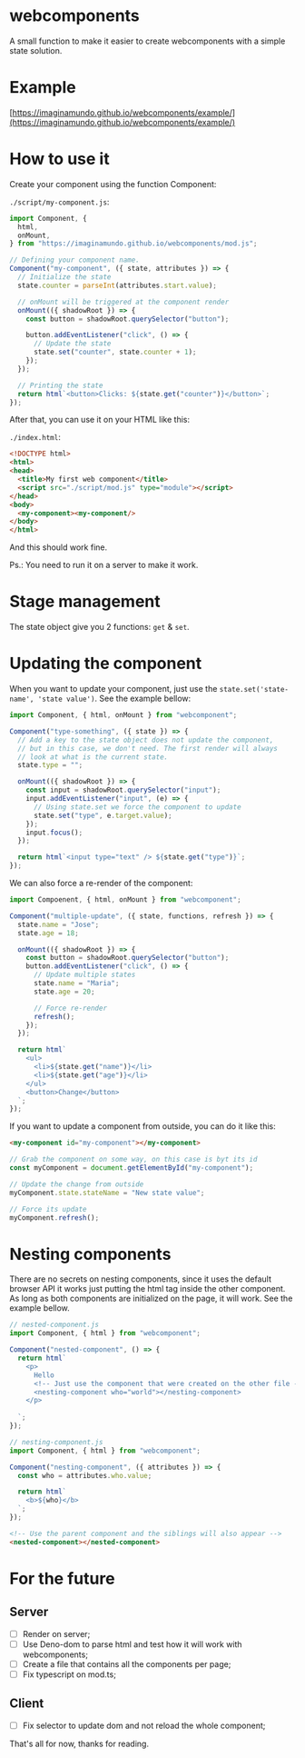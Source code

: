 # webcomponents

A small function to make it easier to create webcomponents with a simple state
solution.

# Example

[https://imaginamundo.github.io/webcomponents/example/](https://imaginamundo.github.io/webcomponents/example/)

# How to use it

Create your component using the function Component:

`./script/my-component.js`:

```javascript
import Component, {
  html,
  onMount,
} from "https://imaginamundo.github.io/webcomponents/mod.js";

// Defining your component name.
Component("my-component", ({ state, attributes }) => {
  // Initialize the state
  state.counter = parseInt(attributes.start.value);

  // onMount will be triggered at the component render
  onMount(({ shadowRoot }) => {
    const button = shadowRoot.querySelector("button");

    button.addEventListener("click", () => {
      // Update the state
      state.set("counter", state.counter + 1);
    });
  });

  // Printing the state
  return html`<button>Clicks: ${state.get("counter")}</button>`;
});
```

After that, you can use it on your HTML like this:

`./index.html`:

```html
<!DOCTYPE html>
<html>
<head>
  <title>My first web component</title>
  <script src="./script/mod.js" type="module"></script>
</head>
<body>
  <my-component><my-component/>
</body>
</html>
```

And this should work fine.

Ps.: You need to run it on a server to make it work.

# Stage management

The state object give you 2 functions: `get` & `set`.

# Updating the component

When you want to update your component, just use the
`state.set('state-name', 'state value')`. See the example bellow:

```javascript
import Component, { html, onMount } from "webcomponent";

Component("type-something", ({ state }) => {
  // Add a key to the state object does not update the component,
  // but in this case, we don't need. The first render will always
  // look at what is the current state.
  state.type = "";

  onMount(({ shadowRoot }) => {
    const input = shadowRoot.querySelector("input");
    input.addEventListener("input", (e) => {
      // Using state.set we force the component to update
      state.set("type", e.target.value);
    });
    input.focus();
  });

  return html`<input type="text" /> ${state.get("type")}`;
});
```

We can also force a re-render of the component:

```javascript
import Compoenent, { html, onMount } from "webcomponent";

Component("multiple-update", ({ state, functions, refresh }) => {
  state.name = "Jose";
  state.age = 18;

  onMount(({ shadowRoot }) => {
    const button = shadowRoot.querySelector("button");
    button.addEventListener("click", () => {
      // Update multiple states
      state.name = "Maria";
      state.age = 20;

      // Force re-render
      refresh();
    });
  });

  return html`
    <ul>
      <li>${state.get("name")}</li>
      <li>${state.get("age")}</li>
    </ul>
    <button>Change</button>
  `;
});
```

If you want to update a component from outside, you can do it like this:

```html
<my-component id="my-component"></my-component>
```

```javascript
// Grab the component on some way, on this case is byt its id
const myComponent = document.getElementById("my-component");

// Update the change from outside
myComponent.state.stateName = "New state value";

// Force its update
myComponent.refresh();
```

# Nesting components

There are no secrets on nesting components, since it uses the default browser
API it works just putting the html tag inside the other component. As long as
both components are initialized on the page, it will work. See the example
bellow.

```javascript
// nested-component.js
import Component, { html } from "webcomponent";

Component("nested-component", () => {
  return html`
    <p>
      Hello
      <!-- Just use the component that were created on the other file -->
      <nesting-component who="world"></nesting-component>
    </p>
    
  `;
});

// nesting-component.js
import Component, { html } from "webcomponent";

Component("nesting-component", ({ attributes }) => {
  const who = attributes.who.value;

  return html`
    <b>${who}</b>
  `;
});
```

```html
<!-- Use the parent component and the siblings will also appear -->
<nested-component></nested-component>
```

# For the future

## Server

- [ ] Render on server;
- [ ] Use Deno-dom to parse html and test how it will work with webcomponents;
- [ ] Create a file that contains all the components per page;
- [ ] Fix typescript on mod.ts;

## Client

- [ ] Fix selector to update dom and not reload the whole component;

That's all for now, thanks for reading.
